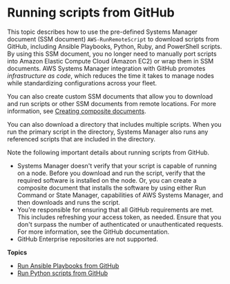 # Running scripts from GitHub<a name="integration-remote-scripts"></a>

This topic describes how to use the pre\-defined Systems Manager document \(SSM document\) `AWS-RunRemoteScript` to download scripts from GitHub, including Ansible Playbooks, Python, Ruby, and PowerShell scripts\. By using this SSM document, you no longer need to manually port scripts into Amazon Elastic Compute Cloud \(Amazon EC2\) or wrap them in SSM documents\. AWS Systems Manager integration with GitHub promotes *infrastructure as code*, which reduces the time it takes to manage nodes while standardizing configurations across your fleet\. 

You can also create custom SSM documents that allow you to download and run scripts or other SSM documents from remote locations\. For more information, see [Creating composite documents](documents-creating-content.md#documents-creating-composite)\.

You can also download a directory that includes multiple scripts\. When you run the primary script in the directory, Systems Manager also runs any referenced scripts that are included in the directory\. 

Note the following important details about running scripts from GitHub\.
+ Systems Manager doesn't verify that your script is capable of running on a node\. Before you download and run the script, verify that the required software is installed on the node\. Or, you can create a composite document that installs the software by using either Run Command or State Manager, capabilities of AWS Systems Manager, and then downloads and runs the script\.
+ You're responsible for ensuring that all GitHub requirements are met\. This includes refreshing your access token, as needed\. Ensure that you don't surpass the number of authenticated or unauthenticated requests\. For more information, see the GitHub documentation\.
+ GitHub Enterprise repositories are not supported\.

**Topics**
+ [Run Ansible Playbooks from GitHub](integration-github-ansible.md)
+ [Run Python scripts from GitHub](integration-github-python.md)